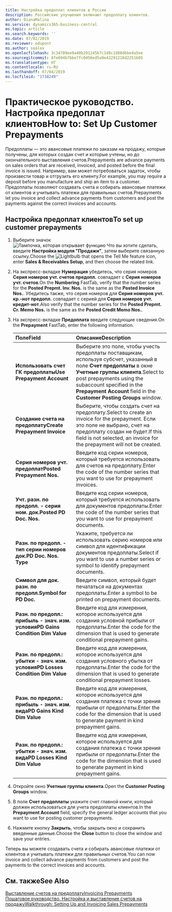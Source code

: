 ```yaml
---
title: Настройка предоплат клиентов в России
description: Российские улучшения включают предоплату клиентов.
author: DianaMalina
ms.service: dynamics365-business-central
ms.topic: article
ms.search.keywords: ''
ms.date: 07/02/2019
ms.reviewer: edupont
ms.author: soalex
ms.openlocfilehash: 3c34709ee9a40b291245b7c1d8c1d88dbbe4a5ee
ms.sourcegitcommit: 8fe694b7bbe7fc0456ed5a9e42291218d2251b05
ms.translationtype: HT
ms.contentlocale: ru-RU
ms.lasthandoff: 07/04/2019
ms.locfileid: "1738249"
---
```

# <a name="how-to-set-up-customer-prepayments"></a><span data-ttu-id="c4098-103">Практическое руководство. Настройка предоплат клиентов</span><span class="sxs-lookup"><span data-stu-id="c4098-103">How to: Set Up Customer Prepayments</span></span>

<span data-ttu-id="c4098-104">Предоплаты — это авансовые платежи по заказам на продажу, которые получены, для которых создан счет и которые учтены, но до окончательного выставления счетов.</span><span class="sxs-lookup"><span data-stu-id="c4098-104">Prepayments are advance payments on sales orders that are received, invoiced, and posted before the final invoice is issued.</span></span> <span data-ttu-id="c4098-105">Например, вам может потребоваться задаток, чтобы произвести товар и отгрузить его клиенту.</span><span class="sxs-lookup"><span data-stu-id="c4098-105">For example, you may require a deposit before you manufacture and ship an item to a customer.</span></span> <span data-ttu-id="c4098-106">Предоплаты позволяют создавать счета и собирать авансовые платежи от клиентов и учитывать платежи для правильных счетов.</span><span class="sxs-lookup"><span data-stu-id="c4098-106">Prepayments let you invoice and collect advance payments from customers and post the payments against the correct invoices and accounts.</span></span>

## <a name="to-set-up-customer-prepayments"></a><span data-ttu-id="c4098-107">Настройка предоплат клиентов</span><span class="sxs-lookup"><span data-stu-id="c4098-107">To set up customer prepayments</span></span>

1. <span data-ttu-id="c4098-108">Выберите значок ![Лампочка, которая открывает функцию Что вы хотите сделать](../../media/ui-search/search_small.png "Что вы хотите сделать"), введите **Настройка модуля "Продажи"**, затем выберите связанную ссылку.</span><span class="sxs-lookup"><span data-stu-id="c4098-108">Choose the ![Lightbulb that opens the Tell Me feature](../../media/ui-search/search_small.png "Tell me what you want to do") icon, enter **Sales & Receivables Setup**, and then choose the related link.</span></span>

2. <span data-ttu-id="c4098-109">На экспресс-вкладке **Нумерация** убедитесь, что серия номеров **Серия номеров учт. счетов предопл.** совпадает с **Серия номеров учт. счетов**.</span><span class="sxs-lookup"><span data-stu-id="c4098-109">On the **Numbering** FastTab, verify that the number series for the **Posted Prepmt. Inv. Nos.** is the same as the **Posted Invoice Nos.**.</span></span> <span data-ttu-id="c4098-110">Убедитесь также, что серия номеров для **Серия номеров учт. кр.-нот предопл.** совпадает с серией для **Серия номеров учт. кредит-нот**.</span><span class="sxs-lookup"><span data-stu-id="c4098-110">Also verify that the number series for the **Posted Prepmt. Cr. Memo Nos.** is the same as the **Posted Credit Memo Nos.**.</span></span>

3. <span data-ttu-id="c4098-111">На экспресс-вкладке **Предоплата** введите следующие сведения.</span><span class="sxs-lookup"><span data-stu-id="c4098-111">On the **Prepayment** FastTab, enter the following information.</span></span>

   | <span data-ttu-id="c4098-112">Поле</span><span class="sxs-lookup"><span data-stu-id="c4098-112">Field</span></span>                             | <span data-ttu-id="c4098-113">Описание</span><span class="sxs-lookup"><span data-stu-id="c4098-113">Description</span></span>                                                  |
   | :-------------------------------- | :----------------------------------------------------------- |
   | <span data-ttu-id="c4098-114">**Использовать счет ГК предоплаты**</span><span class="sxs-lookup"><span data-stu-id="c4098-114">**Use Prepayment Account**</span></span>        | <span data-ttu-id="c4098-115">Выберите это поле, чтобы учесть предоплаты поставщикам, используя субсчет, указанный в поле **Счет предоплаты** в окне **Учетные группы клиента**.</span><span class="sxs-lookup"><span data-stu-id="c4098-115">Select to post prepayments using the subaccount specified in the **Prepayment Account** field in the **Customer Posting Groups** window.</span></span> |
   | <span data-ttu-id="c4098-116">**Создание счета на предоплату**</span><span class="sxs-lookup"><span data-stu-id="c4098-116">**Create Prepayment Invoice**</span></span>     | <span data-ttu-id="c4098-117">Выберите, чтобы создать счет на предоплату.</span><span class="sxs-lookup"><span data-stu-id="c4098-117">Select to create an invoice for the prepayment.</span></span> <span data-ttu-id="c4098-118">Если это поле не выбрано, счет на предоплату создан не будет.</span><span class="sxs-lookup"><span data-stu-id="c4098-118">If this field is not selected, an invoice for the prepayment will not be created.</span></span> |
   | <span data-ttu-id="c4098-119">**Серия номеров учт. предоплат**</span><span class="sxs-lookup"><span data-stu-id="c4098-119">**Posted Prepayment Nos.**</span></span>        | <span data-ttu-id="c4098-120">Введите код серии номеров, который требуется использовать для счетов на предоплату.</span><span class="sxs-lookup"><span data-stu-id="c4098-120">Enter the code of the number series that you want to use for prepayment invoices.</span></span> |
   | <span data-ttu-id="c4098-121">**Учт. разн. по предопл. - серия ном. док.**</span><span class="sxs-lookup"><span data-stu-id="c4098-121">**Posted PD Doc. Nos.**</span></span>           | <span data-ttu-id="c4098-122">Введите код серии номеров, который требуется использовать для документов предоплаты.</span><span class="sxs-lookup"><span data-stu-id="c4098-122">Enter the code of the number series that you want to use for prepayment documents.</span></span> |
   | <span data-ttu-id="c4098-123">**Разн. по предопл. - тип серии номеров док.**</span><span class="sxs-lookup"><span data-stu-id="c4098-123">**PD Doc. Nos. Type**</span></span>             | <span data-ttu-id="c4098-124">Укажите, требуется ли использовать серию номеров или символ для идентификации документов предоплаты.</span><span class="sxs-lookup"><span data-stu-id="c4098-124">Select if you want to use a number series or symbol to identify prepayment documents.</span></span> |
   | <span data-ttu-id="c4098-125">**Символ для док. разн. по предопл.**</span><span class="sxs-lookup"><span data-stu-id="c4098-125">**Symbol for PD Doc.**</span></span>            | <span data-ttu-id="c4098-126">Введите символ, который будет печататься на документах предоплаты.</span><span class="sxs-lookup"><span data-stu-id="c4098-126">Enter a symbol to be printed on prepayment documents.</span></span>        |
   | <span data-ttu-id="c4098-127">**Разн. по предопл.: прибыль - знач. изм. условия**</span><span class="sxs-lookup"><span data-stu-id="c4098-127">**PD Gains Condition Dim Value**</span></span>  | <span data-ttu-id="c4098-128">Введите код для измерения, которое используется для создания условной прибыли от предоплаты.</span><span class="sxs-lookup"><span data-stu-id="c4098-128">Enter the code for the dimension that is used to generate conditional prepayment gains.</span></span> |
   | <span data-ttu-id="c4098-129">**Разн. по предопл.: убытки - знач. изм. условия**</span><span class="sxs-lookup"><span data-stu-id="c4098-129">**PD Losses Condition Dim Value**</span></span> | <span data-ttu-id="c4098-130">Введите код для измерения, которое используется для создания условного убытка от предоплаты.</span><span class="sxs-lookup"><span data-stu-id="c4098-130">Enter the code for the dimension that is used to generate conditional prepayment losses.</span></span> |
   | <span data-ttu-id="c4098-131">**Разн. по предопл.: прибыль - знач. изм. вида**</span><span class="sxs-lookup"><span data-stu-id="c4098-131">**PD Gains Kind Dim Value**</span></span>       | <span data-ttu-id="c4098-132">Введите код для измерения, которое используется для создания платежа с точки зрения прибыли от предоплаты.</span><span class="sxs-lookup"><span data-stu-id="c4098-132">Enter the code for the dimension that is used to generate payment in kind prepayment gains.</span></span> |
   | <span data-ttu-id="c4098-133">**Разн. по предопл.: убытки - знач. изм. вида**</span><span class="sxs-lookup"><span data-stu-id="c4098-133">**PD Losses Kind Dim Value**</span></span>      | <span data-ttu-id="c4098-134">Введите код для измерения, которое используется для создания платежа с точки зрения прибыли от предоплаты.</span><span class="sxs-lookup"><span data-stu-id="c4098-134">Enter the code for the dimension that is used to generate payment in kind prepayment gains.</span></span> |

4. <span data-ttu-id="c4098-135">Откройте окно **Учетные группы клиента**.</span><span class="sxs-lookup"><span data-stu-id="c4098-135">Open the **Customer Posting Groups** window.</span></span>

5. <span data-ttu-id="c4098-136">В поле **Счет предоплаты** укажите счет главной книги, который должен использоваться для учета предоплаты клиентов.</span><span class="sxs-lookup"><span data-stu-id="c4098-136">In the **Prepayment Account** field, specify the general ledger accounts that you want to use for posting customer prepayments.</span></span>

6. <span data-ttu-id="c4098-137">Нажмите кнопку **Закрыть**, чтобы закрыть окно и сохранить введенные данные.</span><span class="sxs-lookup"><span data-stu-id="c4098-137">Choose the **Close** button to close the window and save your entries.</span></span>

<span data-ttu-id="c4098-138">Теперь вы можете создавать счета и собирать авансовые платежи от клиентов и учитывать платежи для правильных счетов.</span><span class="sxs-lookup"><span data-stu-id="c4098-138">You can now invoice and collect advance payments from customers and post the payments to the correct invoices and accounts.</span></span>

## <a name="see-also"></a><span data-ttu-id="c4098-139">См. также</span><span class="sxs-lookup"><span data-stu-id="c4098-139">See Also</span></span>

[<span data-ttu-id="c4098-140">Выставление счетов на предоплату</span><span class="sxs-lookup"><span data-stu-id="c4098-140">Invoicing Prepayments</span></span>](../../finance-invoice-prepayments.md)  
[<span data-ttu-id="c4098-141">Пошаговое руководство. Настройка и выставление счетов на продажу</span><span class="sxs-lookup"><span data-stu-id="c4098-141">Walkthrough: Setting Up and Invoicing Sales Prepayments</span></span>](../../walkthrough-setting-up-and-invoicing-sales-prepayments.md)  
